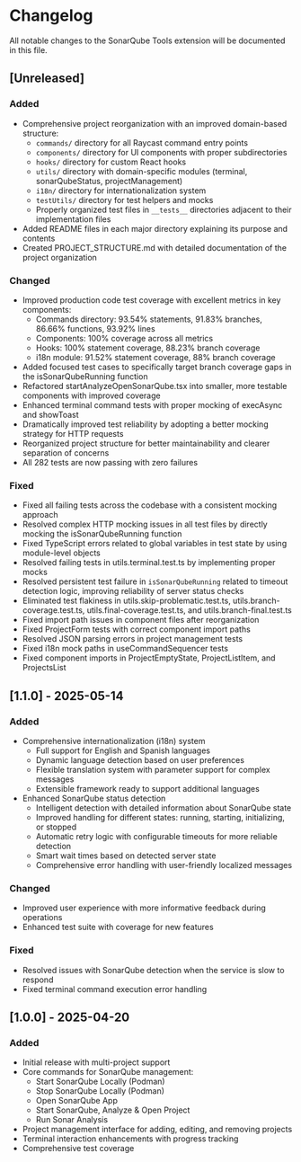 # Changelog

All notable changes to the SonarQube Tools extension will be documented in this file.

## [Unreleased]

### Added
- Comprehensive project reorganization with an improved domain-based structure:
  - `commands/` directory for all Raycast command entry points
  - `components/` directory for UI components with proper subdirectories
  - `hooks/` directory for custom React hooks
  - `utils/` directory with domain-specific modules (terminal, sonarQubeStatus, projectManagement)
  - `i18n/` directory for internationalization system
  - `testUtils/` directory for test helpers and mocks
  - Properly organized test files in `__tests__` directories adjacent to their implementation files
- Added README files in each major directory explaining its purpose and contents
- Created PROJECT_STRUCTURE.md with detailed documentation of the project organization

### Changed
- Improved production code test coverage with excellent metrics in key components:
  - Commands directory: 93.54% statements, 91.83% branches, 86.66% functions, 93.92% lines
  - Components: 100% coverage across all metrics
  - Hooks: 100% statement coverage, 88.23% branch coverage
  - i18n module: 91.52% statement coverage, 88% branch coverage
- Added focused test cases to specifically target branch coverage gaps in the isSonarQubeRunning function
- Refactored startAnalyzeOpenSonarQube.tsx into smaller, more testable components with improved coverage
- Enhanced terminal command tests with proper mocking of execAsync and showToast
- Dramatically improved test reliability by adopting a better mocking strategy for HTTP requests
- Reorganized project structure for better maintainability and clearer separation of concerns
- All 282 tests are now passing with zero failures

### Fixed
- Fixed all failing tests across the codebase with a consistent mocking approach
- Resolved complex HTTP mocking issues in all test files by directly mocking the isSonarQubeRunning function
- Fixed TypeScript errors related to global variables in test state by using module-level objects
- Resolved failing tests in utils.terminal.test.ts by implementing proper mocks
- Resolved persistent test failure in `isSonarQubeRunning` related to timeout detection logic, improving reliability of server status checks
- Eliminated test flakiness in utils.skip-problematic.test.ts, utils.branch-coverage.test.ts, utils.final-coverage.test.ts, and utils.branch-final.test.ts
- Fixed import path issues in component files after reorganization
- Fixed ProjectForm tests with correct component import paths
- Resolved JSON parsing errors in project management tests
- Fixed i18n mock paths in useCommandSequencer tests
- Fixed component imports in ProjectEmptyState, ProjectListItem, and ProjectsList

## [1.1.0] - 2025-05-14

### Added
- Comprehensive internationalization (i18n) system
  - Full support for English and Spanish languages
  - Dynamic language detection based on user preferences
  - Flexible translation system with parameter support for complex messages
  - Extensible framework ready to support additional languages
- Enhanced SonarQube status detection
  - Intelligent detection with detailed information about SonarQube state
  - Improved handling for different states: running, starting, initializing, or stopped
  - Automatic retry logic with configurable timeouts for more reliable detection
  - Smart wait times based on detected server state
  - Comprehensive error handling with user-friendly localized messages

### Changed
- Improved user experience with more informative feedback during operations
- Enhanced test suite with coverage for new features

### Fixed
- Resolved issues with SonarQube detection when the service is slow to respond
- Fixed terminal command execution error handling

## [1.0.0] - 2025-04-20

### Added
- Initial release with multi-project support
- Core commands for SonarQube management:
  - Start SonarQube Locally (Podman)
  - Stop SonarQube Locally (Podman)
  - Open SonarQube App
  - Start SonarQube, Analyze & Open Project
  - Run Sonar Analysis
- Project management interface for adding, editing, and removing projects
- Terminal interaction enhancements with progress tracking
- Comprehensive test coverage
